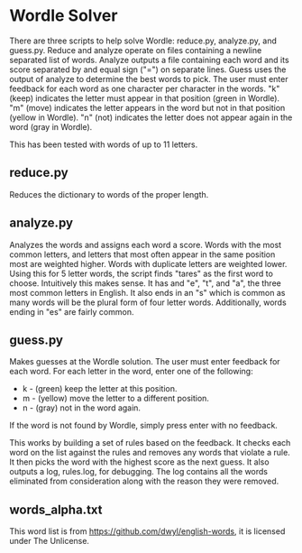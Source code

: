 # Wordle Solver
There are three scripts to help solve Wordle: reduce.py, analyze.py, and guess.py.  Reduce and analyze operate on files
containing a newline separated list of words.  Analyze outputs a file containing each word and its score separated by
and equal sign ("=") on separate lines.  Guess uses the output of analyze to determine the best words to pick.  The user
must enter feedback for each word as one character per character in the words.  "k" (keep) indicates the letter must
appear in that position (green in Wordle).  "m" (move) indicates the letter appears in the word but not in that position
(yellow in Wordle).  "n" (not) indicates the letter does not appear again in the word (gray in Wordle).

This has been tested with words of up to 11 letters.

## reduce.py
Reduces the dictionary to words of the proper length.

## analyze.py
Analyzes the words and assigns each word a score.  Words with the most common letters, and letters that most often
appear in the same position most are weighted higher.  Words with duplicate letters are weighted lower.  Using this for
5 letter words, the script finds "tares" as the first word to choose.  Intuitively this makes sense.  It has and "e",
"t", and "a", the three most common letters in English.  It also ends in an "s" which is common as many words will be
the plural form of four letter words.  Additionally, words ending in "es" are fairly common.

## guess.py
Makes guesses at the Wordle solution.  The user must enter feedback for each word.  For each letter in the word, enter
one of the following:
* k - (green) keep the letter at this position.
* m - (yellow) move the letter to a different position.
* n - (gray) not in the word again.

If the word is not found by Wordle, simply press enter with no feedback.

This works by building a set of rules based on the feedback.  It checks each word on the list against the rules and
removes any words that violate a rule.  It then picks the word with the highest score as the next guess.  It also
outputs a log, rules.log, for debugging.  The log contains all the words eliminated from consideration along with the
reason they were removed.

## words_alpha.txt
This word list is from https://github.com/dwyl/english-words, it is licensed under The Unlicense.


